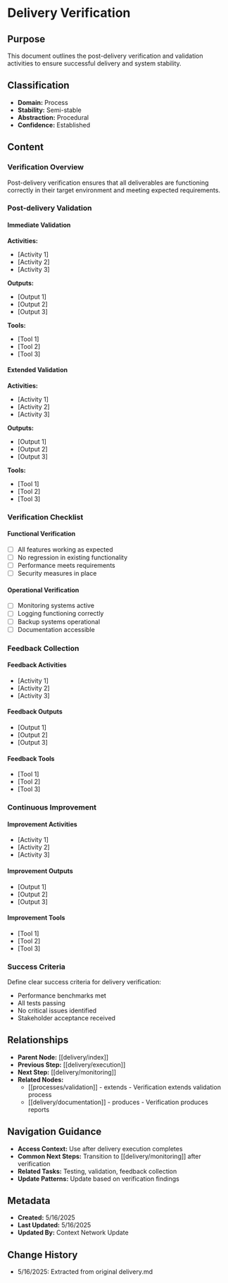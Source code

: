 # Delivery Verification

## Purpose
This document outlines the post-delivery verification and validation activities to ensure successful delivery and system stability.

## Classification
- **Domain:** Process
- **Stability:** Semi-stable
- **Abstraction:** Procedural
- **Confidence:** Established

## Content

### Verification Overview

Post-delivery verification ensures that all deliverables are functioning correctly in their target environment and meeting expected requirements.

### Post-delivery Validation

#### Immediate Validation
**Activities:**
- [Activity 1]
- [Activity 2]
- [Activity 3]

**Outputs:**
- [Output 1]
- [Output 2]
- [Output 3]

**Tools:**
- [Tool 1]
- [Tool 2]
- [Tool 3]

#### Extended Validation
**Activities:**
- [Activity 1]
- [Activity 2]
- [Activity 3]

**Outputs:**
- [Output 1]
- [Output 2]
- [Output 3]

**Tools:**
- [Tool 1]
- [Tool 2]
- [Tool 3]

### Verification Checklist

#### Functional Verification
- [ ] All features working as expected
- [ ] No regression in existing functionality
- [ ] Performance meets requirements
- [ ] Security measures in place

#### Operational Verification
- [ ] Monitoring systems active
- [ ] Logging functioning correctly
- [ ] Backup systems operational
- [ ] Documentation accessible

### Feedback Collection

#### Feedback Activities
- [Activity 1]
- [Activity 2]
- [Activity 3]

#### Feedback Outputs
- [Output 1]
- [Output 2]
- [Output 3]

#### Feedback Tools
- [Tool 1]
- [Tool 2]
- [Tool 3]

### Continuous Improvement

#### Improvement Activities
- [Activity 1]
- [Activity 2]
- [Activity 3]

#### Improvement Outputs
- [Output 1]
- [Output 2]
- [Output 3]

#### Improvement Tools
- [Tool 1]
- [Tool 2]
- [Tool 3]

### Success Criteria

Define clear success criteria for delivery verification:
- Performance benchmarks met
- All tests passing
- No critical issues identified
- Stakeholder acceptance received

## Relationships
- **Parent Node:** [[delivery/index]]
- **Previous Step:** [[delivery/execution]]
- **Next Step:** [[delivery/monitoring]]
- **Related Nodes:**
  - [[processes/validation]] - extends - Verification extends validation process
  - [[delivery/documentation]] - produces - Verification produces reports

## Navigation Guidance
- **Access Context:** Use after delivery execution completes
- **Common Next Steps:** Transition to [[delivery/monitoring]] after verification
- **Related Tasks:** Testing, validation, feedback collection
- **Update Patterns:** Update based on verification findings

## Metadata
- **Created:** 5/16/2025
- **Last Updated:** 5/16/2025
- **Updated By:** Context Network Update

## Change History
- 5/16/2025: Extracted from original delivery.md